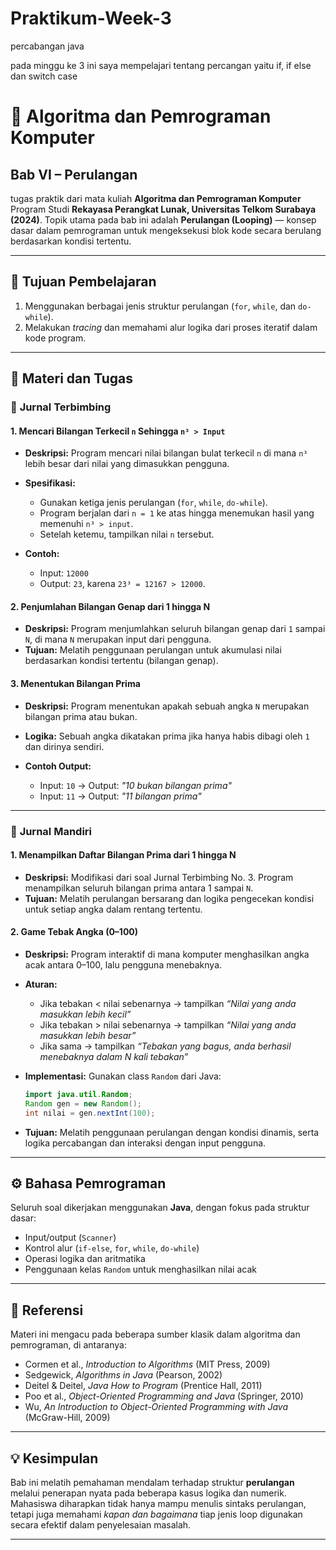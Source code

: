 # Praktikum-Week-3
percabangan java

pada minggu ke 3 ini saya mempelajari tentang percangan yaitu if, if else dan switch case
# 📘 Algoritma dan Pemrograman Komputer

## Bab VI – Perulangan

tugas praktik dari mata kuliah **Algoritma dan Pemrograman Komputer** Program Studi **Rekayasa Perangkat Lunak, Universitas Telkom Surabaya (2024)**.
Topik utama pada bab ini adalah **Perulangan (Looping)** — konsep dasar dalam pemrograman untuk mengeksekusi blok kode secara berulang berdasarkan kondisi tertentu.

---

## 🎯 Tujuan Pembelajaran

1. Menggunakan berbagai jenis struktur perulangan (`for`, `while`, dan `do-while`).
2. Melakukan *tracing* dan memahami alur logika dari proses iteratif dalam kode program.

---

## 🧠 Materi dan Tugas

### 🧩 **Jurnal Terbimbing**

#### 1. Mencari Bilangan Terkecil `n` Sehingga `n³ > Input`

* **Deskripsi:** Program mencari nilai bilangan bulat terkecil `n` di mana `n³` lebih besar dari nilai yang dimasukkan pengguna.
* **Spesifikasi:**

  * Gunakan ketiga jenis perulangan (`for`, `while`, `do-while`).
  * Program berjalan dari `n = 1` ke atas hingga menemukan hasil yang memenuhi `n³ > input`.
  * Setelah ketemu, tampilkan nilai `n` tersebut.
* **Contoh:**

  * Input: `12000`
  * Output: `23`, karena `23³ = 12167 > 12000`.

#### 2. Penjumlahan Bilangan Genap dari 1 hingga N

* **Deskripsi:** Program menjumlahkan seluruh bilangan genap dari `1` sampai `N`, di mana `N` merupakan input dari pengguna.
* **Tujuan:** Melatih penggunaan perulangan untuk akumulasi nilai berdasarkan kondisi tertentu (bilangan genap).

#### 3. Menentukan Bilangan Prima

* **Deskripsi:** Program menentukan apakah sebuah angka `N` merupakan bilangan prima atau bukan.
* **Logika:** Sebuah angka dikatakan prima jika hanya habis dibagi oleh `1` dan dirinya sendiri.
* **Contoh Output:**

  * Input: `10` → Output: *"10 bukan bilangan prima"*
  * Input: `11` → Output: *"11 bilangan prima"*

---

### 🧩 **Jurnal Mandiri**

#### 1. Menampilkan Daftar Bilangan Prima dari 1 hingga N

* **Deskripsi:** Modifikasi dari soal Jurnal Terbimbing No. 3.
  Program menampilkan seluruh bilangan prima antara 1 sampai `N`.
* **Tujuan:** Melatih perulangan bersarang dan logika pengecekan kondisi untuk setiap angka dalam rentang tertentu.

#### 2. Game Tebak Angka (0–100)

* **Deskripsi:** Program interaktif di mana komputer menghasilkan angka acak antara 0–100, lalu pengguna menebaknya.
* **Aturan:**

  * Jika tebakan < nilai sebenarnya → tampilkan *“Nilai yang anda masukkan lebih kecil”*
  * Jika tebakan > nilai sebenarnya → tampilkan *“Nilai yang anda masukkan lebih besar”*
  * Jika sama → tampilkan *“Tebakan yang bagus, anda berhasil menebaknya dalam N kali tebakan”*
* **Implementasi:** Gunakan class `Random` dari Java:

  ```java
  import java.util.Random;
  Random gen = new Random();
  int nilai = gen.nextInt(100);
  ```
* **Tujuan:** Melatih penggunaan perulangan dengan kondisi dinamis, serta logika percabangan dan interaksi dengan input pengguna.

---

## ⚙️ Bahasa Pemrograman

Seluruh soal dikerjakan menggunakan **Java**, dengan fokus pada struktur dasar:

* Input/output (`Scanner`)
* Kontrol alur (`if-else`, `for`, `while`, `do-while`)
* Operasi logika dan aritmatika
* Penggunaan kelas `Random` untuk menghasilkan nilai acak

---

## 📄 Referensi

Materi ini mengacu pada beberapa sumber klasik dalam algoritma dan pemrograman, di antaranya:

* Cormen et al., *Introduction to Algorithms* (MIT Press, 2009)
* Sedgewick, *Algorithms in Java* (Pearson, 2002)
* Deitel & Deitel, *Java How to Program* (Prentice Hall, 2011)
* Poo et al., *Object-Oriented Programming and Java* (Springer, 2010)
* Wu, *An Introduction to Object-Oriented Programming with Java* (McGraw-Hill, 2009)

---

## 💡 Kesimpulan

Bab ini melatih pemahaman mendalam terhadap struktur **perulangan** melalui penerapan nyata pada beberapa kasus logika dan numerik.
Mahasiswa diharapkan tidak hanya mampu menulis sintaks perulangan, tetapi juga memahami *kapan dan bagaimana* tiap jenis loop digunakan secara efektif dalam penyelesaian masalah.

---

